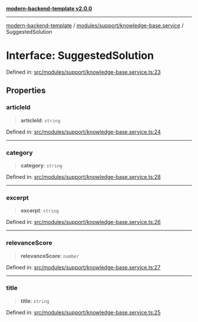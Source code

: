[**modern-backend-template v2.0.0**](../../../../README.md)

***

[modern-backend-template](../../../../modules.md) / [modules/support/knowledge-base.service](../README.md) / SuggestedSolution

# Interface: SuggestedSolution

Defined in: [src/modules/support/knowledge-base.service.ts:23](https://github.com/maemreyo/saas-4cus-nodejs/blob/2a5b3f3aa11335dfa561e80e1feabb8e6084261e/src/modules/support/knowledge-base.service.ts#L23)

## Properties

### articleId

> **articleId**: `string`

Defined in: [src/modules/support/knowledge-base.service.ts:24](https://github.com/maemreyo/saas-4cus-nodejs/blob/2a5b3f3aa11335dfa561e80e1feabb8e6084261e/src/modules/support/knowledge-base.service.ts#L24)

***

### category

> **category**: `string`

Defined in: [src/modules/support/knowledge-base.service.ts:28](https://github.com/maemreyo/saas-4cus-nodejs/blob/2a5b3f3aa11335dfa561e80e1feabb8e6084261e/src/modules/support/knowledge-base.service.ts#L28)

***

### excerpt

> **excerpt**: `string`

Defined in: [src/modules/support/knowledge-base.service.ts:26](https://github.com/maemreyo/saas-4cus-nodejs/blob/2a5b3f3aa11335dfa561e80e1feabb8e6084261e/src/modules/support/knowledge-base.service.ts#L26)

***

### relevanceScore

> **relevanceScore**: `number`

Defined in: [src/modules/support/knowledge-base.service.ts:27](https://github.com/maemreyo/saas-4cus-nodejs/blob/2a5b3f3aa11335dfa561e80e1feabb8e6084261e/src/modules/support/knowledge-base.service.ts#L27)

***

### title

> **title**: `string`

Defined in: [src/modules/support/knowledge-base.service.ts:25](https://github.com/maemreyo/saas-4cus-nodejs/blob/2a5b3f3aa11335dfa561e80e1feabb8e6084261e/src/modules/support/knowledge-base.service.ts#L25)
